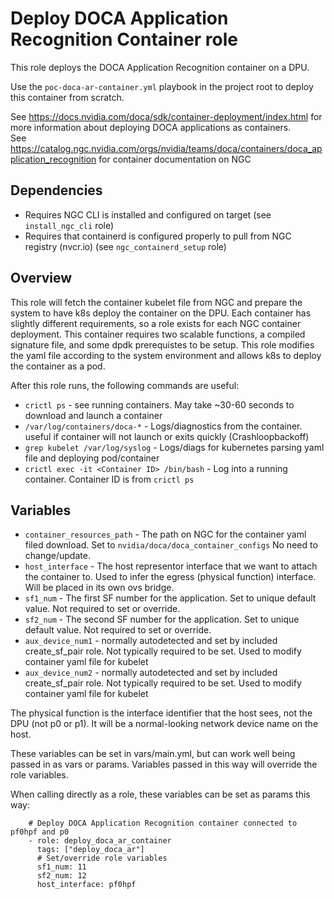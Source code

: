 # Deploy DOCA Application Recognition Container role

This role deploys the DOCA Application Recognition container on a DPU.

Use the `poc-doca-ar-container.yml` playbook in the project root to deploy this container from scratch.  

See https://docs.nvidia.com/doca/sdk/container-deployment/index.html for more information about deploying DOCA applications as containers.  
See https://catalog.ngc.nvidia.com/orgs/nvidia/teams/doca/containers/doca_application_recognition for container documentation on NGC

## Dependencies 
* Requires NGC CLI is installed and configured on target (see `install_ngc_cli` role)
* Requires that containerd is configured properly to pull from NGC registry (nvcr.io) (see `ngc_containerd_setup` role)

## Overview

This role will fetch the container kubelet file from NGC and prepare the system to have k8s deploy the container on the DPU. Each container has slightly different requirements, so a role exists for each NGC container deployment. This container requires two scalable functions, a compiled signature file, and some dpdk prerequistes to be setup. This role modifies the yaml file according to the system environment and allows k8s to deploy the container as a pod.

After this role runs, the following commands are useful:
* `crictl ps` - see running containers. May take ~30-60 seconds to download and launch a container
* `/var/log/containers/doca-*` - Logs/diagnostics from the container. useful if container will not launch or exits quickly (Crashloopbackoff)
* `grep kubelet /var/log/syslog` - Logs/diags for kubernetes parsing yaml file and deploying pod/container
* `crictl exec -it <Container ID> /bin/bash` - Log into a running container. Container ID is from `crictl ps`

## Variables
* `container_resources_path` - The path on NGC for the container yaml filed download. Set to `nvidia/doca/doca_container_configs` No need to change/update.
* `host_interface` - The host representor interface that we want to attach the container to. Used to infer the egress (physical function) interface. Will be placed in its own ovs bridge. 
* `sf1_num` - The first SF number for the application. Set to unique default value. Not required to set or override.
* `sf2_num` - The second SF number for the application. Set to unique default value. Not required to set or override.
* `aux_device_num1` - normally autodetected and set by included create_sf_pair role. Not typically required to be set. Used to modify container yaml file for kubelet
* `aux_device_num2` - normally autodetected and set by included create_sf_pair role. Not typically required to be set. Used to modify container yaml file for kubelet

The physical function is the interface identifier that the host sees, not the DPU (not p0 or p1). It will be a normal-looking network device name on the host. 

These variables can be set in vars/main.yml, but can work well being passed in as vars or params. Variables passed in this way will override the role variables.

When calling directly as a role, these variables can be set as params this way:
```
    # Deploy DOCA Application Recognition container connected to pf0hpf and p0
    - role: deploy_doca_ar_container
      tags: ["deploy_doca_ar"]
      # Set/override role variables
      sf1_num: 11
      sf2_num: 12
      host_interface: pf0hpf
```
